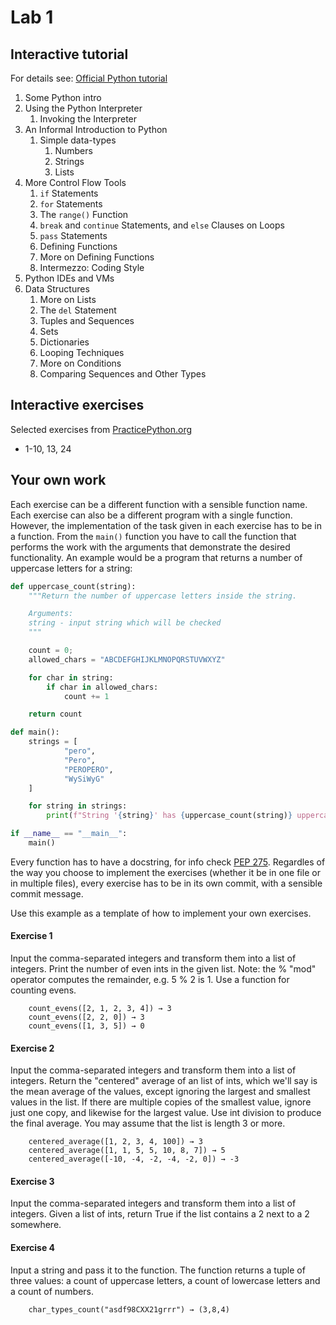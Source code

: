 # Lab 1

## Interactive tutorial

For details see: [Official Python tutorial](https://docs.python.org/3/tutorial/index.html)

1. Some Python intro
1. Using the Python Interpreter
    1. Invoking the Interpreter
1. An Informal Introduction to Python
    1. Simple data-types
        1. Numbers
        2. Strings
        3. Lists
1. More Control Flow Tools
    1. ` if ` Statements
    2. ` for ` Statements
    3. The ` range() ` Function
    4. ` break ` and ` continue ` Statements, and ` else ` Clauses on Loops
    5. ` pass ` Statements
    6. Defining Functions
    7. More on Defining Functions
    8. Intermezzo: Coding Style
1. Python IDEs and VMs
1. Data Structures
    1. More on Lists
    1. The ` del ` Statement
    1. Tuples and Sequences
    1. Sets
    1. Dictionaries
    1. Looping Techniques
    1. More on Conditions
    1. Comparing Sequences and Other Types


## Interactive exercises

Selected exercises from [PracticePython.org](https://www.practicepython.org/)

- 1-10, 13, 24

## Your own work

Each exercise can be a different function with a sensible function name. Each
exercise can also be a different program with a single function. However, the
implementation of the task given in each exercise has to be in a function. From
the `main()` function you have to call the function that performs the work with
the arguments that demonstrate the desired functionality. An example would be a
program that returns a number of uppercase letters for a string:

```python
def uppercase_count(string):
    """Return the number of uppercase letters inside the string.

    Arguments:
    string - input string which will be checked
    """

    count = 0;
    allowed_chars = "ABCDEFGHIJKLMNOPQRSTUVWXYZ"

    for char in string:
        if char in allowed_chars:
            count += 1

    return count

def main():
    strings = [
            "pero", 
            "Pero",
            "PEROPERO",
            "WySiWyG"
    ]   

    for string in strings:
        print(f"String '{string}' has {uppercase_count(string)} uppercase letters")

if __name__ == "__main__":
    main()
```

Every function has to have a docstring, for info check [PEP 275](https://www.python.org/dev/peps/pep-0257/).
Regardles of the way you choose to implement the exercises (whether it be in
one file or in multiple files), every exercise has to be in its own commit,
with a sensible commit message.

Use this example as a template of how to implement your own exercises.


#### Exercise 1

Input the comma-separated integers and transform them into a list of integers.
Print the number of even ints in the given list. Note: the % "mod" operator computes the remainder, e.g. 5 % 2 is 1.
Use a function for counting evens.

        count_evens([2, 1, 2, 3, 4]) → 3
        count_evens([2, 2, 0]) → 3
        count_evens([1, 3, 5]) → 0


#### Exercise 2

Input the comma-separated integers and transform them into a list of integers.
Return the "centered" average of an list of ints, which we'll say is the mean
average of the values, except ignoring the largest and smallest values in the
list. If there are multiple copies of the smallest value, ignore just one copy,
and likewise for the largest value. Use int division to produce the final
average. You may assume that the list is length 3 or more.

        centered_average([1, 2, 3, 4, 100]) → 3
        centered_average([1, 1, 5, 5, 10, 8, 7]) → 5
        centered_average([-10, -4, -2, -4, -2, 0]) → -3

#### Exercise 3

Input the comma-separated integers and transform them into a list of integers.
Given a list of ints, return True if the list contains a 2 next to a 2 somewhere.

#### Exercise 4

Input a string and pass it to the function. The function returns a tuple of
three values: a count of uppercase letters, a count of lowercase letters and a
count of numbers.

        char_types_count("asdf98CXX21grrr") → (3,8,4) 
